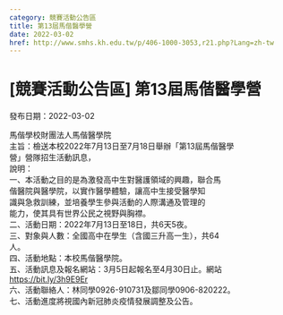 ```yaml
---
category: 競賽活動公告區
title: 第13屆馬偕醫學營
date: 2022-03-02
href: http://www.smhs.kh.edu.tw/p/406-1000-3053,r21.php?Lang=zh-tw
---
```


# [競賽活動公告區] 第13屆馬偕醫學營

發布日期：2022-03-02

馬偕學校財團法人馬偕醫學院  
主旨：檢送本校2022年7月13日至7月18日舉辦「第13屆馬偕醫學  
營」營隊招生活動訊息，  
說明：  
一、本活動之目的是為激發高中生對醫護領域的興趣，聯合馬  
偕醫院與醫學院，以實作醫學體驗，讓高中生接受醫學知  
識與急救訓練，並培養學生參與活動的人際溝通及管理的  
能力，使其具有世界公民之視野與胸襟。  
二、活動日期：2022年7月13日至18日，共6天5夜。  
三、對象與人數：全國高中在學生（含國三升高一生），共64  
人。  
四、活動地點：本校馬偕醫學院。  
五、活動訊息及報名網站：3月5日起報名至4月30日止。網站  
https://bit.ly/3h9E9Er  
六、活動聯絡人：林同學0926-910731及鄒同學0906-820222。  
七、活動進度將視國內新冠肺炎疫情發展調整及公告。

